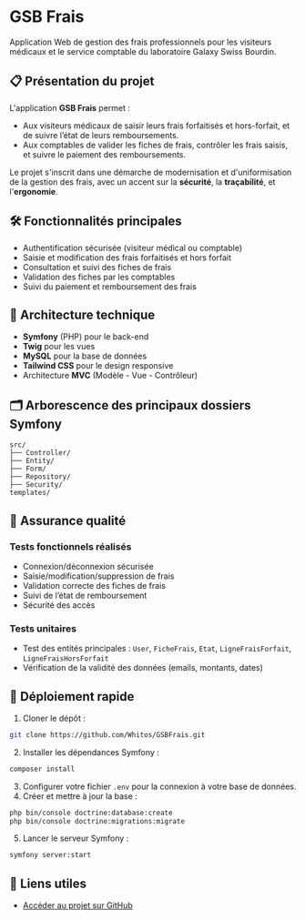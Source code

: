 
# GSB Frais

Application Web de gestion des frais professionnels pour les visiteurs médicaux et le service comptable du laboratoire Galaxy Swiss Bourdin.

## 📋 Présentation du projet

L'application **GSB Frais** permet :
- Aux visiteurs médicaux de saisir leurs frais forfaitisés et hors-forfait, et de suivre l’état de leurs remboursements.
- Aux comptables de valider les fiches de frais, contrôler les frais saisis, et suivre le paiement des remboursements.

Le projet s'inscrit dans une démarche de modernisation et d'uniformisation de la gestion des frais, avec un accent sur la **sécurité**, la **traçabilité**, et l'**ergonomie**.

## 🛠️ Fonctionnalités principales

- Authentification sécurisée (visiteur médical ou comptable)
- Saisie et modification des frais forfaitisés et hors forfait
- Consultation et suivi des fiches de frais
- Validation des fiches par les comptables
- Suivi du paiement et remboursement des frais

## 🧱 Architecture technique

- **Symfony** (PHP) pour le back-end
- **Twig** pour les vues
- **MySQL** pour la base de données
- **Tailwind CSS** pour le design responsive
- Architecture **MVC** (Modèle - Vue - Contrôleur)

## 🗂️ Arborescence des principaux dossiers Symfony

```
src/
├── Controller/
├── Entity/
├── Form/
├── Repository/
├── Security/
templates/
```

## 🧪 Assurance qualité

### Tests fonctionnels réalisés
- Connexion/déconnexion sécurisée
- Saisie/modification/suppression de frais
- Validation correcte des fiches de frais
- Suivi de l’état de remboursement
- Sécurité des accès

### Tests unitaires
- Test des entités principales : `User`, `FicheFrais`, `Etat`, `LigneFraisForfait`, `LigneFraisHorsForfait`
- Vérification de la validité des données (emails, montants, dates)

## 🚀 Déploiement rapide

1. Cloner le dépôt :
```bash
git clone https://github.com/Whitos/GSBFrais.git
```
2. Installer les dépendances Symfony :
```bash
composer install
```
3. Configurer votre fichier `.env` pour la connexion à votre base de données.
4. Créer et mettre à jour la base :
```bash
php bin/console doctrine:database:create
php bin/console doctrine:migrations:migrate
```
5. Lancer le serveur Symfony :
```bash
symfony server:start
```

## 🔗 Liens utiles

- [Accéder au projet sur GitHub](https://github.com/Whitos/GSBFrais)
